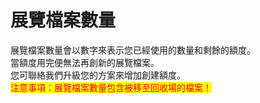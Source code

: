 # 展覽檔案數量

展覽檔案數量會以數字來表示您已經使用的數量和剩餘的額度。\
&#x20;當額度用完便無法再創新的展覽檔案。\
您可聯絡我們升級您的方案來增加創建額度。\
&#x20;<mark style="color:red;">注意事項：展覽檔案數量包含被移至回收場的檔案！</mark>
